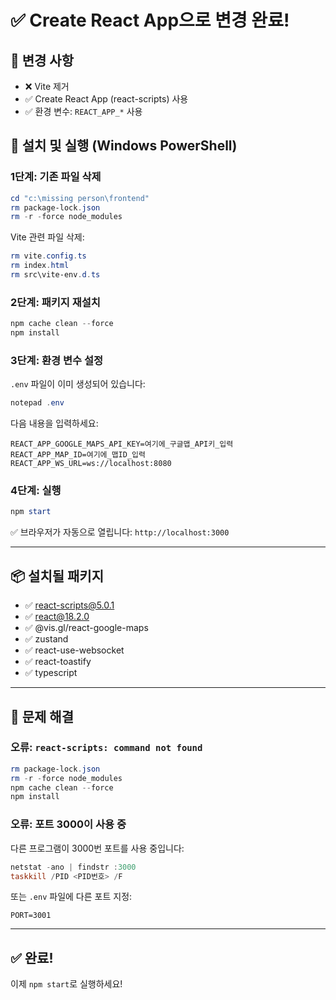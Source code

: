 # ✅ Create React App으로 변경 완료!

## 🔄 변경 사항

- ❌ Vite 제거
- ✅ Create React App (react-scripts) 사용
- ✅ 환경 변수: `REACT_APP_*` 사용

## 🚀 설치 및 실행 (Windows PowerShell)

### 1단계: 기존 파일 삭제

```powershell
cd "c:\missing person\frontend"
rm package-lock.json
rm -r -force node_modules
```

Vite 관련 파일 삭제:
```powershell
rm vite.config.ts
rm index.html
rm src\vite-env.d.ts
```

### 2단계: 패키지 재설치

```powershell
npm cache clean --force
npm install
```

### 3단계: 환경 변수 설정

`.env` 파일이 이미 생성되어 있습니다:

```powershell
notepad .env
```

다음 내용을 입력하세요:
```
REACT_APP_GOOGLE_MAPS_API_KEY=여기에_구글맵_API키_입력
REACT_APP_MAP_ID=여기에_맵ID_입력
REACT_APP_WS_URL=ws://localhost:8080
```

### 4단계: 실행

```powershell
npm start
```

✅ 브라우저가 자동으로 열립니다: `http://localhost:3000`

---

## 📦 설치될 패키지

- ✅ react-scripts@5.0.1
- ✅ react@18.2.0
- ✅ @vis.gl/react-google-maps
- ✅ zustand
- ✅ react-use-websocket
- ✅ react-toastify
- ✅ typescript

---

## 🔧 문제 해결

### 오류: `react-scripts: command not found`

```powershell
rm package-lock.json
rm -r -force node_modules
npm cache clean --force
npm install
```

### 오류: 포트 3000이 사용 중

다른 프로그램이 3000번 포트를 사용 중입니다:
```powershell
netstat -ano | findstr :3000
taskkill /PID <PID번호> /F
```

또는 `.env` 파일에 다른 포트 지정:
```
PORT=3001
```

---

## ✅ 완료!

이제 `npm start`로 실행하세요!
